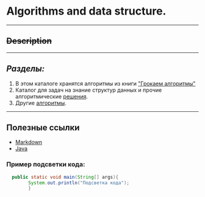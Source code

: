# **Algorithms and data structure**.
__________________________________________________
## ~~Description~~
__________________________________________________
## ___Разделы:___

1. В этом каталоге хранятся алгоритмы из книги ["Грокаем алгоритмы"]()
2. Каталог для задач на знание структур данных и прочие алгоритмические [решения]().
3. Другие [алгоритмы]().
__________________________________________________

## **Полезные ссылки**

- [Markdown](https://github.com/GnuriaN/format-README)
- [Java](https://docs.oracle.com/javase/8/docs/)

### Пример подсветки кода:
```java
  public static void main(String[] args){
        System.out.println("Подсветка кода");
        }
    
```


